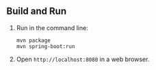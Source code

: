 
Build and Run
-------------

1. Run in the command line:
	```
	mvn package
	mvn spring-boot:run
	```

2. Open `http://localhost:8080` in a web browser.
